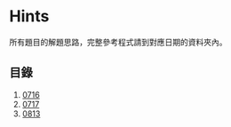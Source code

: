 # Hints

所有題目的解題思路，完整參考程式請到對應日期的資料夾內。

## 目錄

1. [0716](/Tip%20and%20Hint/0716.md)
2. [0717](/Tip%20and%20Hint/0717.md)
3. [0813](/Tip%20and%20Hint/0813.md)
